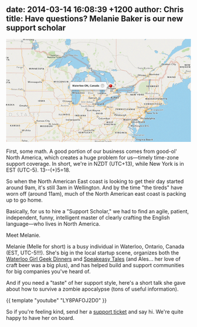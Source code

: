 date: 2014-03-14 16:08:39 +1200
author: Chris
title: Have questions? Melanie Baker is our new support scholar
----

<!-- excerpt -->

![Waterloo](/media/2014-03-14-waterloo.png)

First, some math. A good portion of our business comes from good-ol' North America, which creates a huge problem for us—timely time-zone support coverage. In short, we're in NZDT (UTC+13), while New York is in EST (UTC-5). 13--(+)5=18. 

So when the North American East coast is looking to get their day started around 9am, it's still 3am in Wellington. And by the time "the tireds" have worn off (around 11am), much of the North American east coast is packing up to go home.

Basically, for us to hire a "Support Scholar," we had to find an agile, patient, independent, funny, intelligent master of clearly crafting the English language—who lives in North America. 

Meet Melanie.

<!-- /excerpt -->

Melanie (Melle for short) is a busy individual in Waterloo, Ontario, Canada (EST, UTC-5!!!). She's big in the local startup scene, organizes both the [Waterloo Girl Geek Dinners](http://www.girlgeekskw.com/) and [Speakeasy Tales](http://www.thespeakeasylive.com/) (and Ales... her love of craft beer was a big plus), and has helped build and support communities for big companies you've heard of.

And if you need a "taste" of her support style, here's a short talk she gave about how to survive a zombie apocalypse (tons of useful information).

{{ template "youtube" "LY8PAFOJ2D0" }}

So if you're feeling kind, send her a [support ticket](https://iwantmyname.com/support) and say hi. We're quite happy to have her on board.